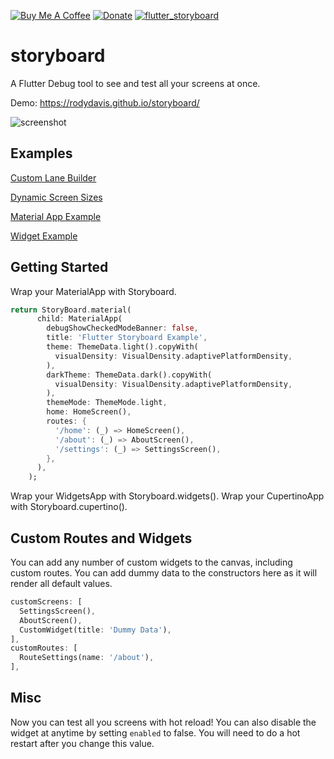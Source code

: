 [![Buy Me A Coffee](https://img.shields.io/badge/Donate-Buy%20Me%20A%20Coffee-yellow.svg)](https://www.buymeacoffee.com/rodydavis)
[![Donate](https://img.shields.io/badge/Donate-PayPal-green.svg)](https://www.paypal.com/cgi-bin/webscr?cmd=_s-xclick&hosted_button_id=WSH3GVC49GNNJ)
[![flutter_storyboard](https://img.shields.io/pub/v/flutter_storyboard.svg)](https://pub.dev/packages/flutter_storyboard)

# storyboard

A Flutter Debug tool to see and test all your screens at once.

Demo: https://rodydavis.github.io/storyboard/

![screenshot](https://github.com/rodydavis/storyboard/blob/master/doc/screenshot.png?raw=true)

## Examples

[Custom Lane Builder](https://github.com/rodydavis/storyboard/blob/master/example/lib/examples/custom_lane_builder.dart)

[Dynamic Screen Sizes](https://github.com/rodydavis/storyboard/blob/master/example/lib/examples/dynamic_screen_sizes.dart)

[Material App Example](https://github.com/rodydavis/storyboard/blob/master/example/lib/examples/material_app_example.dart)

[Widget Example](https://github.com/rodydavis/storyboard/blob/master/example/lib/examples/widget_example.dart)

## Getting Started

Wrap your MaterialApp with Storyboard.

```dart
return StoryBoard.material(
      child: MaterialApp(
        debugShowCheckedModeBanner: false,
        title: 'Flutter Storyboard Example',
        theme: ThemeData.light().copyWith(
          visualDensity: VisualDensity.adaptivePlatformDensity,
        ),
        darkTheme: ThemeData.dark().copyWith(
          visualDensity: VisualDensity.adaptivePlatformDensity,
        ),
        themeMode: ThemeMode.light,
        home: HomeScreen(),
        routes: {
          '/home': (_) => HomeScreen(),
          '/about': (_) => AboutScreen(),
          '/settings': (_) => SettingsScreen(),
        },
      ),
    );
```

Wrap your WidgetsApp with Storyboard.widgets().
Wrap your CupertinoApp with Storyboard.cupertino().

## Custom Routes and Widgets

You can add any number of custom widgets to the canvas, including custom routes. You can add dummy data to the constructors here as it will render all default values.

```dart
customScreens: [
  SettingsScreen(),
  AboutScreen(),
  CustomWidget(title: 'Dummy Data'),
],
customRoutes: [
  RouteSettings(name: '/about'),
],
```

## Misc

Now you can test all you screens with hot reload! You can also disable the widget at anytime by setting `enabled` to false. You will need to do a hot restart after you change this value.
